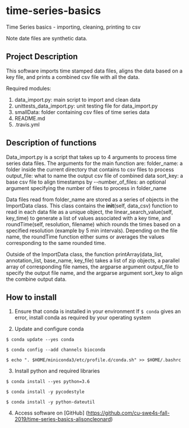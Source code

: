 # time-series-basics
Time Series basics - importing, cleaning, printing to csv

Note date files are synthetic data.

## Project Description

This software imports time stamped data files, aligns the data based on a key file,
and prints a combined csv file with all the data.

Required modules:
1. data_import.py: main script to import and clean data
2. unittests_data_import.py: unit testing file for data_import.py
3. smallData: folder containing csv files of time series data
4. README.md
5. .travis.yml

## Description of functions

Data_import.py is a script that takes up to 4 arguments to process time series data files.
The arguments for the main function are:
folder_name: a folder inside the current directory that contains to csv files to process
output_file: what to name the output csv file of combined data
sort_key: a base csv file to align timestamps by
--number_of_files: an optional argument specifying the number of files to process in folder_name

Data files read from folder_name are stored as a series of objects in the
ImportData class. This class contains the __init__(self, data_csv) function to read in each
data file as a unique object, the linear_search_value(self, key_time) to generate
a list of values associated with a key time, and roundTime(self, resolution, filename)
which rounds the times based on a specified resolution (example by 5 min intervals).
Depending on the file name, the roundTime function either sums or averages the
values corresponding to the same rounded time.

Outside of the ImportData class, the function printArray(data_list, annotation_list, base_name, key_file)
takes a list of zip objects, a parallel array of corresponding file names, the argparse
argument output_file to specify the output file name, and the argparse argument sort_key
to align the combine output data.

## How to install

1. Ensure that conda is installed in your environment
If `$ conda` gives an error, install conda as required by your operating system

2. Update and configure conda

```
$ conda update --yes conda

$ conda config --add channels bioconda

$ echo ". $HOME/miniconda3/etc/profile.d/conda.sh" >> $HOME/.bashrc
```

3. Install python and required libraries

```
$ conda install --yes python=3.6

$ conda install -y pycodestyle

$ conda install -y python-dateutil
```

4. Access software on [GitHub]
(https://github.com/cu-swe4s-fall-2019/time-series-basics-alisoncleonard)

